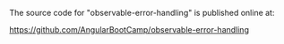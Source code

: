 The source code for "observable-error-handling" is published online at:

https://github.com/AngularBootCamp/observable-error-handling

